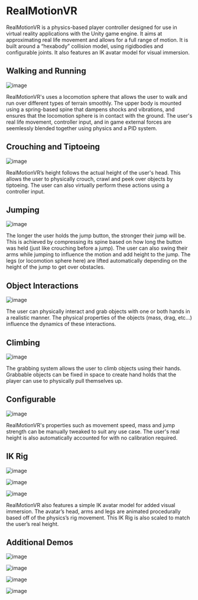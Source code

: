 # RealMotionVR
RealMotionVR is a physics-based player controller designed for use in virtual reality applications with the Unity game engine. It aims at approximating real life movement and allows for a full range of motion. It is built around a “hexabody” collision model, using rigidbodies and configurable joints. It also features an IK avatar model for visual immersion.


## Walking and Running
![image](https://pouch.jumpshare.com/preview/en6LQRFXZbAuuxsfGJ02jJuL5UouW8poT9mPJpyG00k68qBNHWSDbbgChE7Njv9_CV2uIyf24yIplrINKgus35rMMUYiVupDU-EHw9FltvE)

RealMotionVR's uses a locomotion sphere that allows the user to walk and run over different types of terrain smoothly. The upper body is mounted using a spring-based spine that dampens shocks and vibrations, and ensures that the locomotion sphere is in contact with the ground. The user's real life movement, controller input, and in game external forces are seemlessly blended together using physics and a PID system.


## Crouching and Tiptoeing
![image](https://pouch.jumpshare.com/preview/hTRcyGzd_TH7fPJXsIvxd20To0_6OyH_MI5DHh84Cqw_K26RKZfABLmL883TLsZwC3pIJ0FFUDvLtCHOSXio7SH7vFdAhzEt8CeAsOSmjUY)

RealMotionVR’s height follows the actual height of the user's head. This allows the user to physically crouch, crawl and peek over objects by tiptoeing. The user can also virtually perform these actions using a controller input.


## Jumping
![image](https://pouch.jumpshare.com/preview/xxhv8IR8-9cwqsgpz2QlICAcIwR3pN_oz5HzZMwzq4tOH5ID3cLFKjKnje63MWTAC3pIJ0FFUDvLtCHOSXio7YCfa8R5l2Lk0QiflXVoIIQ)

The longer the user holds the jump button, the stronger their jump will be. This is achieved by compressing its spine based on how long the button was held (just like crouching before a jump). The user can also swing their arms while jumping to influence the motion and add height to the jump. The legs (or locomotion sphere here) are lifted automatically depending on the height of the jump to get over obstacles.


## Object Interactions
![image](https://pouch.jumpshare.com/preview/inOUcH75AMJatk-ok0zEtXrnIAc2F3gvkbOyWRVd7V5wy9bs7gMIW48YLmSJ1fHIFHPZZlTVSrkbjIVF2QUmEX0-bSTjtTK0TKyeJ1JKGyQ)

The user can physically interact and grab objects with one or both hands in a realistic manner. The physical properties of the objects (mass, drag, etc...) influence the dynamics of these interactions.


## Climbing
![image](https://pouch.jumpshare.com/preview/c6n-sgObM43fh9gk0R-o98PSfUkvSP63JKOM8zvHO9Tcv0zyYlyonx2phFqaM_DUjaP90Dnm593LnoHuKEldtveUf_dG3LLZN5BkzXJ43dE)

The grabbing system allows the user to climb objects using their hands. Grabbable objects can be fixed in space to create hand holds that the player can use to physically pull themselves up.


## Configurable
![image](https://pouch.jumpshare.com/preview/s-nq65pXlSenJcHg7_59Oov4cZs1R1YGJIDwSHvhb91N3z95vN80o91PH8HEpwkHymPQTS6pxs0rFpE-HjAQQUpCI_vwjyB6Zc_WOk_modk)

RealMotionVR's properties such as movement speed, mass and jump strength can be manually tweaked to suit any use case. The user's real height is also automatically accounted for with no calibration required.


## IK Rig
![image](https://pouch.jumpshare.com/preview/TLk0FWbvzZ9yeAr52X_s4E3nv2zGXKegUx0aGCxg-gw1ZeH-6TEWZJRa87Cb3IIxjaP90Dnm593LnoHuKEldth8PajTUcvtj5v54eJvSQTI)

![image](https://pouch.jumpshare.com/preview/nU5Y13rBA8m1FGxYpcc7Ynmee9aBjbLLlWg9K9AraDr4RSDmuC4NC4rz-P5NPhOEHHLurDkIjAfub6ZUHHlMfXtJwRRykRjWZk7cZbjgBIE)

![image](https://pouch.jumpshare.com/preview/VPPOh1lrQ4kp0eDWkB6ctZAZFw6WiNrNF57MDsSa2rBX3S2KRJbGWdlodz_oHL3GHHLurDkIjAfub6ZUHHlMfUWP81PAkQQqeCzOQPqyXHA) 

RealMotionVR also features a simple IK avatar model for added visual immersion. The avatar’s head, arms and legs are animated procedurally based off of the physics’s rig movement. This IK Rig is also scaled to match the user’s real height.

## Additional Demos
![image](https://pouch.jumpshare.com/preview/QgC4QOAXSiKfAaRLUGtqiJIqP7xra3KueFugSneW4a_va8BfueuUJvtdgN_5aRCygg5KAC76urfLmL5pc3D4xZBop1nO34SKAZZAbjMh7wY)

![image](https://pouch.jumpshare.com/preview/PbDOFqz4o5WO2TzZ0-bXqpw70tFAUOlLHordNCgw3QipNWEBpy49BqiukldgwA90gg5KAC76urfLmL5pc3D4xXdJzJ8HzzkbOdTim5Xuhvg)

![image](https://pouch.jumpshare.com/preview/PdugAx0JfHWZL5H6ilS4UN7gdWep0zGIOmR5haIBewGcvYj25qew2mqGbiwH-2u-gg5KAC76urfLmL5pc3D4xSXu4DUqlp4Owv51xUVLIKs)

![image](https://pouch.jumpshare.com/preview/JAECOsz0zWhJXEq4EYxO_JliZDY1vQVT_ikrEbVGsyVlP3hJk-Twz0x7umn2ELMVgg5KAC76urfLmL5pc3D4xbEHcY5Bai5DHWkY3rEmN_k)
